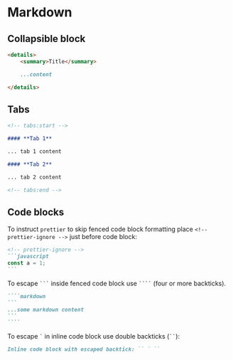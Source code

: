 # Markdown

## Collapsible block

```markdown
<details>
	<summary>Title</summary>

    ...content

</details>
```

## Tabs

```markdown
<!-- tabs:start -->

#### **Tab 1**

... tab 1 content

#### **Tab 2**

... tab 2 content

<!-- tabs:end -->
```

## Code blocks

To instruct `prettier` to skip fenced code block formatting place `<!-- prettier-ignore -->` just before code block:

````markdown
<!-- prettier-ignore -->
```javascript
const a = 1;
```
````

To escape ` ``` ` inside fenced code block use ` ```` ` (four or more backticks).

`````markdown
````markdown
```
...some markdown content
```
````
`````

To escape `` ` `` in inline code block use double backticks (` `` `):

```markdown
Inline code block with escaped backtick: `` ` ``
```

